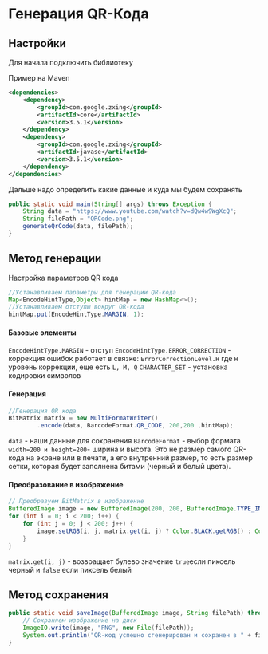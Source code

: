 # Генерация QR-Кода

## Настройки
Для начала подключить библиотеку

Пример на Maven
``` xml
<dependencies>  
    <dependency>  
        <groupId>com.google.zxing</groupId>  
        <artifactId>core</artifactId>  
        <version>3.5.1</version>  
    </dependency>  
    <dependency>  
        <groupId>com.google.zxing</groupId>  
        <artifactId>javase</artifactId>  
        <version>3.5.1</version>  
    </dependency>  
</dependencies>
```


Дальше надо определить какие данные и куда мы будем сохранять

```java
public static void main(String[] args) throws Exception {  
    String data = "https://www.youtube.com/watch?v=dQw4w9WgXcQ";  
    String filePath = "QRCode.png";  
    generateQrCode(data, filePath);  
}
```



## Метод генерации


Настройка параметров QR кода
```Java
//Устанавливаем параметры для генерации QR-кода  
Map<EncodeHintType,Object> hintMap = new HashMap<>();  
//Устанавливаем отступы вокруг QR-кода  
hintMap.put(EncodeHintType.MARGIN, 1);
```

#### Базовые элементы
`EncodeHintType.MARGIN` - отступ
`EncodeHintType.ERROR_CORRECTION` - коррекция ошибок работает в связке: 
`ErrorCorrectionLevel.H` где `H` уровень коррекции, еще есть `L, M, Q`
`CHARACTER_SET` - установка кодировки символов

#### Генерация
```java
//Генерация QR кода  
BitMatrix matrix = new MultiFormatWriter()  
        .encode(data, BarcodeFormat.QR_CODE, 200,200 ,hintMap);
```

`data` - наши данные для сохранения
`BarcodeFormat` - выбор формата 
`width=200 и height=200`- ширина и высота. Это не размер самого QR-кода на экране или в печати, а его внутренний размер, то есть размер сетки, которая будет заполнена битами (черный и белый цвета).

#### Преобразование в изображение

```java
// Преобразуем BitMatrix в изображение  
BufferedImage image = new BufferedImage(200, 200, BufferedImage.TYPE_INT_RGB);  
for (int i = 0; i < 200; i++) {  
    for (int j = 0; j < 200; j++) {  
        image.setRGB(i, j, matrix.get(i, j) ? Color.BLACK.getRGB() : Color.WHITE.getRGB());  
    }  
}
```

`matrix.get(i, j)` - возвращает булево значение `true`если пиксель черный и `false` если пиксель белый
## Метод сохранения

```java
public static void saveImage(BufferedImage image, String filePath) throws Exception {  
    // Сохраняем изображение на диск  
    ImageIO.write(image, "PNG", new File(filePath));  
    System.out.println("QR-код успешно сгенерирован и сохранен в " + filePath);  
}
```




